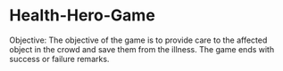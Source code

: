 # Health-Hero-Game
Objective: The objective of the game is to provide care to the affected object in the crowd and save them from the illness. The game ends with success or failure remarks.
